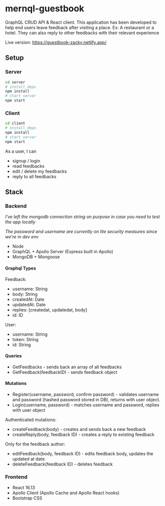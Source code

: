 # mernql-guestbook

GraphQL CRUD API & React client.
This application has been developed to help end users leave feedback after visiting a place. Ex: A restaurant or a hotel.
They can also reply to other feedbacks with their relevant experience

Live version: https://guestbook-zacky.netlify.app/

## Setup

### Server

```sh
cd server
# install deps
npm install
# start server
npm start
```

### Client

```sh
cd client
# install deps
npm install
# start server
npm start
```

As a user, I can

- signup / login
- read feedbacks
- edit / delete my feedbacks
- reply to all feedbacks

## Stack

### Backend

*I've left the mongodb connection string on purpose in case you need to test the app locally*

*The password and username are currently on lite security measures since we're in dev env*

- Node
- GraphQL + Apollo Server (Express built in Apollo)
- MongoDB + Mongoose

#### Graphql Types

Feedback:

- username: String
- body: String
- createdAt: Date
- updatedAt: Date
- replies: [createdat, updatedat, body]
- id: ID

User:

- username: String
- token: String
- id: String

#### Queries

- GetFeedbacks - sends back an array of all feedbacks
- GetFeedback(feedbackID) - sends feedback object

#### Mutations

- Register(username, password, confirm password) - validates username and password  (hashed password stored in DB), returns with user object.
- Login(username, password) - matches username and password, replies with user object

Authenticated mutations:

- createFeedback(body) - creates and sends back a new feedback
- createReply(body, feedback ID) - creates a reply to existing feedback

Only for the feedback author:

- editFeedback(body, feedback ID) - edits feedback body, updates the updated at date.  
- deleteFeedback(feedback ID) - deletes feedback

### Frontend

- React 16.13
- Apollo Client (Apollo Cache and Apollo React hooks)
- Bootstrap CSS
